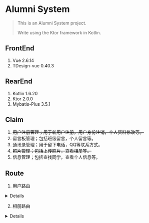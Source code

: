# Alumni System

> This is an Alumni System project.
>
> Write using the Ktor framework in Kotlin.

## FrontEnd

1. Vue 2.6.14
2. TDesign-vue 0.40.3

## RearEnd

1. Kotlin 1.6.20
2. Ktor 2.0.0
3. Mybatis-Plus 3.5.1

## Claim

1. ~~用户注册管理；用于新用户注册，用户身份注销，个人资料修改等。~~
2. 留言板管理；包括班级留言，个人留言等。
3. 通讯录管理；用于留下电话，QQ等联系方式。
4. ~~照片管理；包括上传照片，查看相册等。~~
5. 信息管理；包括查找同学，查看个人信息等。

## Route

1. 用户路由

<details>

1. 登录

```http request
POST http://127.0.0.1:8080/api/auth/login
Content-Type: application/json

{
  "user": "administration",
  "password": "Test987456"
}
```

2. 注册

```http request
POST http://127.0.0.1:8080/api/auth/login
Content-Type: application/json

{
  "user":"administration",
  "password":"Test123321",
  "clazz":"2132Z12345",
  "username":"法外娇妻李四"
}
```

3. 更新用户信息

```http request
POST http://127.0.0.1:8080/api/update/user
Authorization: Bearer {{auth_token}}
Content-Type: application/json

{
  "user": "administration",
  "username": "李四200",
  "clazz": "2132Z000000",
  "password": "Test987456"
}
```

4. 注销用户

```http request
POST http://127.0.0.1:8080/api/auth/unregister
Authorization: Bearer {{auth_token}}
Content-Type: application/json

{
  "user": "administration",
  "password": "Test987456"
}
```

</details>

2. 相册路由

<details>

1. 新建相册

```http request
POST http://127.0.0.1:8080/api/photo/create
Authorization: Bearer {{auth_token}}
Content-Type: application/json

{
  "user": "administration",
  "photo": "Test2"
}
```

2. 删除相册

```http request
POST http://127.0.0.1:8080/api/photo/delete
Authorization: Bearer {{auth_token}}
Content-Type: application/json

{
  "user": "administration",
  "uid": "0b95b8914db047a586a6375c5dcccbc2"
}
```

3. 查询相册

```http request
POST http://127.0.0.1:8080/api/photo/query
Authorization: Bearer {{auth_token}}
Content-Type: application/json

{
  "user": "administration"
}
```

4. 更新相册

```http request
POST http://127.0.0.1:8080/api/photo/update
Authorization: Bearer {{auth_token}}
Content-Type: application/json

{
  "user": "administration",
  "uid": "c84602db-ff9f-464c-aeb9-b7bfa32679cc",
  "photo": "1dadadx"
}
```

5. 相册内照片查询

```http request
POST http://127.0.0.1:8080/api/photo/image/query
Authorization: Bearer {{auth_token}}
Content-Type: application/json

{
  "user":"administration",
  "photo":"c84602db-ff9f-464c-aeb9-b7bfa32679cc"
}

```

6. 相册内照片增加

```http request
POST http://127.0.0.1:8080/api/photo/image/insert
Authorization: Bearer {{auth_token}}
Content-Type: application/json

{
  "user":"administration",
  "photo":"c84602db-ff9f-464c-aeb9-b7bfa32679cc",
  "image": "test.png",
  "type" : 1
}
```

7. 相册内照片移除

```http request
POST http://127.0.0.1:8080/api/photo/image/delete
Authorization: Bearer {{auth_token}}
Content-Type: application/json

{
  "user":"administration",
  "photo":"c84602db-ff9f-464c-aeb9-b7bfa32679cc",
  "image": "test.png",
  "type" : 0
}
```

</details>


